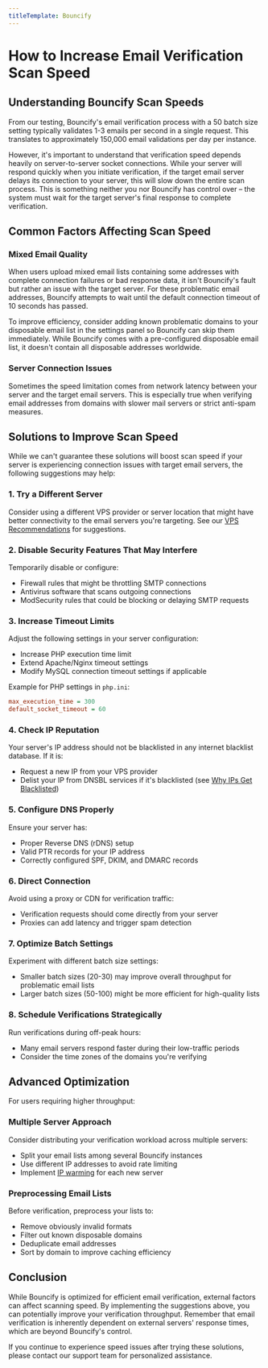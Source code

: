 ```yaml
---
titleTemplate: Bouncify
---
```


# How to Increase Email Verification Scan Speed

## Understanding Bouncify Scan Speeds

From our testing, Bouncify's email verification process with a 50 batch size setting typically validates 1-3 emails per second in a single request. This translates to approximately 150,000 email validations per day per instance. 

However, it's important to understand that verification speed depends heavily on server-to-server socket connections. While your server will respond quickly when you initiate verification, if the target email server delays its connection to your server, this will slow down the entire scan process. This is something neither you nor Bouncify has control over – the system must wait for the target server's final response to complete verification.

## Common Factors Affecting Scan Speed

### Mixed Email Quality

When users upload mixed email lists containing some addresses with complete connection failures or bad response data, it isn't Bouncify's fault but rather an issue with the target server. For these problematic email addresses, Bouncify attempts to wait until the default connection timeout of 10 seconds has passed.

To improve efficiency, consider adding known problematic domains to your disposable email list in the settings panel so Bouncify can skip them immediately. While Bouncify comes with a pre-configured disposable email list, it doesn't contain all disposable addresses worldwide.

### Server Connection Issues

Sometimes the speed limitation comes from network latency between your server and the target email servers. This is especially true when verifying email addresses from domains with slower mail servers or strict anti-spam measures.

## Solutions to Improve Scan Speed

While we can't guarantee these solutions will boost scan speed if your server is experiencing connection issues with target email servers, the following suggestions may help:

### 1. Try a Different Server

Consider using a different VPS provider or server location that might have better connectivity to the email servers you're targeting. See our [VPS Recommendations](/bouncify/faqs/vps-recommendations) for suggestions.

### 2. Disable Security Features That May Interfere

Temporarily disable or configure:
- Firewall rules that might be throttling SMTP connections
- Antivirus software that scans outgoing connections
- ModSecurity rules that could be blocking or delaying SMTP requests

### 3. Increase Timeout Limits

Adjust the following settings in your server configuration:
- Increase PHP execution time limit
- Extend Apache/Nginx timeout settings
- Modify MySQL connection timeout settings if applicable

Example for PHP settings in `php.ini`:
```ini
max_execution_time = 300
default_socket_timeout = 60
```

### 4. Check IP Reputation

Your server's IP address should not be blacklisted in any internet blacklist database. If it is:
- Request a new IP from your VPS provider
- Delist your IP from DNSBL services if it's blacklisted (see [Why IPs Get Blacklisted](/bouncify/faqs/why-ip-get-blacklisted))

### 5. Configure DNS Properly

Ensure your server has:
- Proper Reverse DNS (rDNS) setup
- Valid PTR records for your IP address
- Correctly configured SPF, DKIM, and DMARC records

### 6. Direct Connection

Avoid using a proxy or CDN for verification traffic:
- Verification requests should come directly from your server
- Proxies can add latency and trigger spam detection

### 7. Optimize Batch Settings

Experiment with different batch size settings:
- Smaller batch sizes (20-30) may improve overall throughput for problematic email lists
- Larger batch sizes (50-100) might be more efficient for high-quality lists

### 8. Schedule Verifications Strategically

Run verifications during off-peak hours:
- Many email servers respond faster during their low-traffic periods
- Consider the time zones of the domains you're verifying

## Advanced Optimization

For users requiring higher throughput:

### Multiple Server Approach

Consider distributing your verification workload across multiple servers:
- Split your email lists among several Bouncify instances
- Use different IP addresses to avoid rate limiting
- Implement [IP warming](/bouncify/faqs/what-is-ip-warming) for each new server

### Preprocessing Email Lists

Before verification, preprocess your lists to:
- Remove obviously invalid formats
- Filter out known disposable domains
- Deduplicate email addresses
- Sort by domain to improve caching efficiency

## Conclusion

While Bouncify is optimized for efficient email verification, external factors can affect scanning speed. By implementing the suggestions above, you can potentially improve your verification throughput. Remember that email verification is inherently dependent on external servers' response times, which are beyond Bouncify's control.

If you continue to experience speed issues after trying these solutions, please contact our support team for personalized assistance.
